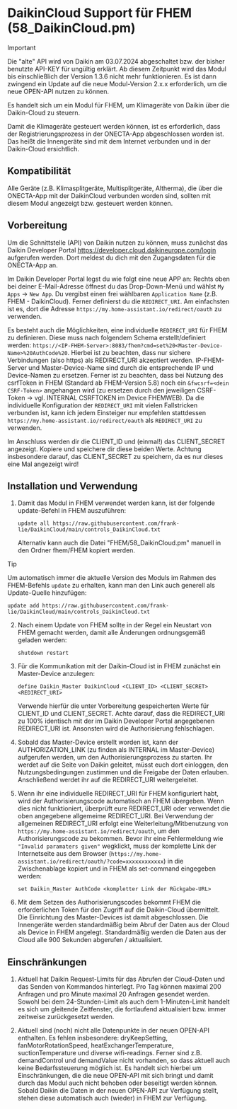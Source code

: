 # DaikinCloud Support für FHEM (58_DaikinCloud.pm)

> [!IMPORTANT]
> Die "alte" API wird von Daikin am 03.07.2024 abgeschaltet bzw. der bisher benutzte API-KEY für ungültig erklärt. Ab diesem Zeitpunkt wird das Modul bis einschließlich der Version 1.3.6 nicht mehr funktionieren. Es ist dann zwingend ein Update auf die neue Modul-Version 2.x.x erforderlich, um die neue OPEN-API nutzen zu können.

Es handelt sich um ein Modul für FHEM, um Klimageräte von Daikin über die Daikin-Cloud zu steuern.

Damit die Klimageräte gesteuert werden können, ist es erforderlich, dass der Registrierungsprozess in der ONECTA-App abgeschlossen worden ist. Das heißt die Innengeräte sind mit dem Internet verbunden und in der Daikin-Cloud ersichtlich.

## Kompatibilität

Alle Geräte (z.B. Klimasplitgeräte, Multisplitgeräte, Altherma), die über die ONECTA-App mit der DaikinCloud verbunden worden sind, sollten mit diesem Modul angezeigt bzw. gesteuert werden können.

## Vorbereitung

Um die Schnittstelle (API) von Daikin nutzen zu können, muss zunächst das Daikin Developer Portal https://developer.cloud.daikineurope.com/login aufgerufen werden. Dort meldest du dich mit den Zugangsdaten für die ONECTA-App an.

Im Daikin Developer Portal legst du wie folgt eine neue APP an: Rechts oben bei deiner E-Mail-Adresse öffnest du das Drop-Down-Menü und wählst `My Apps` -> `New App`. Du vergibst einen frei wählbaren `Application Name` (z.B. FHEM - DaikinCloud). Ferner definierst du die `REDIRECT_URI`. Am einfachsten ist es, dort die Adresse `https://my.home-assistant.io/redirect/oauth` zu verwenden. 

Es besteht auch die Möglichkeiten, eine individuelle `REDIRECT_URI` für FHEM zu definieren. Diese muss nach folgendem Schema erstellt/definiert werden: `https://<IP-FHEM-Server>:8083/fhem?cmd=set%20<Master-Device-Name>%20AuthCode%20`. Hierbei ist zu beachten, dass nur sichere Verbindungen (also https) als REDIRECT_URI akzeptiert werden. IP-FHEM-Server und Master-Device-Name sind durch die entsprechende IP und Device-Namen zu ersetzen. Ferner ist zu beachten, dass bei Nutzung des csrfToken in FHEM (Standard ab FHEM-Version 5.8) noch ein `&fwcsrf=<dein CSRF-Token>` angehangen wird (zu ersetzen durch den jeweiligen CSRF-Token -> vgl. INTERNAL CSRFTOKEN im Device FHEMWEB). Da die individuelle Konfiguration der `REDIRECT_URI` mit vielen Fallstricken verbunden ist, kann ich jedem Einsteiger nur empfehlen stattdessen `https://my.home-assistant.io/redirect/oauth` als `REDIRECT_URI` zu verwenden.

Im Anschluss werden dir die CLIENT_ID und (einmal!) das CLIENT_SECRET angezeigt. Kopiere und speichere dir diese beiden Werte. Achtung insbesondere darauf, das CLIENT_SECRET zu speichern, da es nur dieses eine Mal angezeigt wird!


## Installation und Verwendung 

1. Damit das Modul in FHEM verwendet werden kann, ist der folgende update-Befehl in FHEM auszuführen:
   
   ```
   update all https://raw.githubusercontent.com/frank-lie/DaikinCloud/main/controls_DaikinCloud.txt
   ```
   Alternativ kann auch die Datei "FHEM/58_DaikinCloud.pm" manuell in den Ordner fhem/FHEM kopiert werden.   
> [!TIP]
> Um automatisch immer die aktuelle Version des Moduls im Rahmen des FHEM-Befehls `update` zu erhalten, kann man den Link auch generell als Update-Quelle hinzufügen:
>```
>update add https://raw.githubusercontent.com/frank-lie/DaikinCloud/main/controls_DaikinCloud.txt
>``` 

2. Nach einem Update von FHEM sollte in der Regel ein Neustart von FHEM gemacht werden, damit alle Änderungen ordnungsgemäß geladen werden:
   ```
   shutdown restart
   ```   
3. Für die Kommunikation mit der Daikin-Cloud ist in FHEM zunächst ein Master-Device anzulegen: 
   ```
   define Daikin_Master DaikinCloud <CLIENT_ID> <CLIENT_SECRET> <REDIRECT_URI>
   ```
   Verwende hierfür die unter Vorbereitung gespeicherten Werte für CLIENT_ID und CLIENT_SECRET. Achte darauf, dass die REDIRECT_URI zu 100% identisch mit der im Daikin Developer Portal angegebenen REDIRECT_URI ist. Ansonsten wird die Authorisierung fehlschlagen.
4. Sobald das Master-Device erstellt worden ist, kann der AUTHORIZATION_LINK (zu finden als INTERNAL im Master-Device) aufgerufen werden, um den Authorisierungsprozess zu starten. Ihr werdet auf die Seite von Daikin geleitet, müsst euch dort einloggen, den Nutzungsbedingungen zustimmen und die Freigabe der Daten erlauben. Anschließend werdet ihr auf die REDIRECT_URI weitergeleitet.
   
5. Wenn ihr eine individuelle REDIRECT_URI für FHEM konfiguriert habt, wird der Authorisierungscode automatisch an FHEM übergeben. Wenn dies nicht funktioniert, überprüft eure REDIRECT_URI oder verwendet die oben angegebene allgemeime REDIRECT_URI. Bei Verwendung der allgemeinen REDIRECT_URI erfolgt eine Weiterleitung/Mitbenutzung von `https://my.home-assistant.io/redirect/oauth`, um den Authorisierungscode zu bekommen. Bevor ihr eine Fehlermeldung wie `"Invalid paramaters given"` wegklickt, muss der komplette Link der Internetseite aus dem Browser (`https://my.home-assistant.io/redirect/oauth/?code=xxxxxxxxxxxx`) in die Zwischenablage kopiert und in FHEM als set-command eingegeben werden:
   ```
   set Daikin_Master AuthCode <kompletter Link der Rückgabe-URL>
   ```
6. Mit dem Setzen des Authorisierungscodes bekommt FHEM die erforderlichen Token für den Zugriff auf die Daikin-Cloud übermittelt. Die Einrichtung des Master-Devices ist damit abgeschlossen. Die Innengeräte werden standardmäßig beim Abruf der Daten aus der Cloud als Device in FHEM angelegt. Standardmäßig werden die Daten aus der Cloud alle 900 Sekunden abgerufen / aktualisiert.

## Einschränkungen

1. Aktuell hat Daikin Request-Limits für das Abrufen der Cloud-Daten und das Senden von Kommandos hinterlegt. Pro Tag können maximal 200 Anfragen und pro Minute maximal 20 Anfragen gesendet werden. Sowohl bei dem 24-Stunden-Limit als auch dem 1-Minuten-Limit handelt es sich um gleitende Zeitfenster, die fortlaufend aktualisiert bzw. immer zeitweise zurückgesetzt werden.

2. Aktuell sind (noch) nicht alle Datenpunkte in der neuen OPEN-API enthalten. Es fehlen insbesondere: dryKeepSetting, fanMotorRotationSpeed, heatExchangerTemperature, suctionTemperature und diverse wifi-readings. Ferner sind z.B. demandControl und demandValue nicht vorhanden, so dass aktuell auch keine Bedarfssteuerung möglich ist. Es handelt sich hierbei um Einschränkungen, die die neue OPEN-API mit sich bringt und damit durch das Modul auch nicht behoben oder beseitigt werden können. Sobald Daikin die Daten in der neuen OPEN-API zur Verfügung stellt, stehen diese automatisch auch (wieder) in FHEM zur Verfügung.
